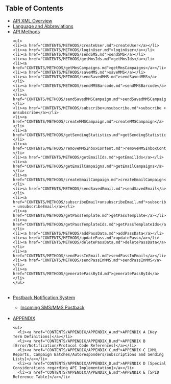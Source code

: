 <h2>Table of Contents</h2>
<ul>
  <li> <a href="CONTENTS/API_XML_OVERVIEW.md">API XML Overview</a> </li>

  <li> <a href="CONTENTS/LANGUAGE_AND_ABBREVIATIONS.md">Language and Abbreviations</a> </li>  
 
  <li> <a href="CONTENTS/METHODS/API_METHODS.md">API Methods</a></li>
  
    <ul>
    <li><a href="CONTENTS/METHODS/createUser.md">createUser</a></li>
    <li><a href="CONTENTS/METHODS/loginUser.md">loginUser</a></li>
    <li><a href="CONTENTS/METHODS/sendSMS.md">sendSMS</a></li>
    <li><a href="CONTENTS/METHODS/getMmsIds.md">getMmsIds</a></li>
    <li><a href="CONTENTS/METHODS/getMmsCampaigns.md">getMmsCampaigns</a></li>
    <li><a href="CONTENTS/METHODS/saveMMS.md">saveMMS</a></li>
    <li><a href="CONTENTS/METHODS/sendSavedMMS.md">sendSavedMMS</a></li>
    <li><a href="CONTENTS/METHODS/sendMMSBarcode.md">sendMMSBarcode</a></li>
    <li><a href="CONTENTS/METHODS/sendSavedMMSCampaign.md">sendSavedMMSCampaign</a></li>
    <li><a href="CONTENTS/METHODS/subscribe+unsubscribe.md">subscribe + unsubscribe</a></li>
    <li><a href="CONTENTS/METHODS/createMMSCampaign.md">createMMSCampaign</a></li>
    <li><a href="CONTENTS/METHODS/getSendingStatistics.md">getSendingStatistics</a></li>
    <li><a href="CONTENTS/METHODS/removeMMSInboxContent.md">removeMMSInboxContent</a></li>
    <li><a href="CONTENTS/METHODS/getEmailIds.md">getEmailIds</a></li>
    <li><a href="CONTENTS/METHODS/getEmailCampaigns.md">getEmailCampaigns</a></li>
    <li><a href="CONTENTS/METHODS/createEmailCampaign.md">createEmailCampaign</a></li>
    <li><a href="CONTENTS/METHODS/sendSavedEmail.md">sendSavedEmail</a></li>
    <li><a href="CONTENTS/METHODS/subscribeEmail+unsubscribeEmail.md">subscribeEmail + unsubscribeEmail</a></li>
    <li><a href="CONTENTS/METHODS/getPassTemplate.md">getPassTemplate</a></li>
    <li><a href="CONTENTS/METHODS/getPassTemplateIds.md">getPassTemplateIds</a></li>
    <li><a href="CONTENTS/METHODS/addPassData.md">addPassData</a></li>
    <li><a href="CONTENTS/METHODS/updatePass.md">updatePass</a></li>
    <li><a href="CONTENTS/METHODS/deletePassData.md">deletePassData</a></li>
    <li><a href="CONTENTS/METHODS/sendPassInEmail.md">sendPassInEmail</a></li>
    <li><a href="CONTENTS/METHODS/sendPassInMMS.md">sendPassInMMS</a></li>
    <li><a href="CONTENTS/METHODS/generatePassById.md">generatePassById</a></li>
    </ul>
   <br/>
  <li> <a href="CONTENTS/POSTBACK_NOTIFICATION_SYSTEM.md">Postback Notification System</a></li>
  <ul>
    <li> <a href="CONTENTS/INCOMING_SMS+MMS_POSTBACK.md">Incoming SMS/MMS Postback</a> </li>
  </ul>
   <br/>
  <li> <a href="CONTENTS/APPENDIX/API_APPENDIX.md">APPENDIX</a> </li>
  
    <ul>
      <li><a href="CONTENTS/APPENDIX/APPENDIX_A.md">APPENDIX A [Key Term Definitions]</a></li>
      <li><a href="CONTENTS/APPENDIX/APPENDIX_B.md">APPENDIX B [Error/Notification/Protocol Code References]</a></li>
      <li><a href="CONTENTS/APPENDIX/APPENDIX_C.md">APPENDIX C [XML Reports, Campaign Batches/Autoresponders/Subscriptions and Sending Lists]</a></li>
      <li><a href="CONTENTS/APPENDIX/APPENDIX_D.md">APPENDIX D [Special Considerations regarding API Implementation]</a></li>
      <li><a href="CONTENTS/APPENDIX/APPENDIX_E.md">APPENDIX E [SPID Reference Table]</a></li>
   </ul>
   
</ul>

